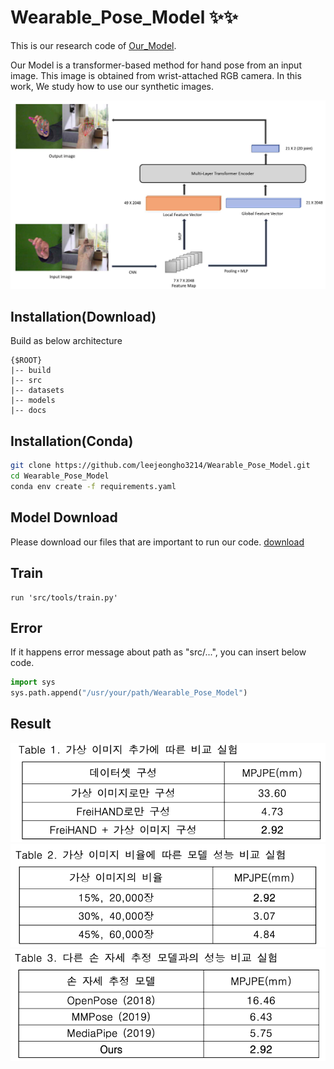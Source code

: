 # Wearable_Pose_Model ✨✨


This is our research code of [Our_Model]("docs/2022_KSCI.pdf"). 

Our Model is a transformer-based method for hand pose from an input image. 
This image is obtained from wrist-attached RGB camera.
In this work, We study how to use our synthetic images.

 <img src="docs/model.png" width="650"> 

## Installation(Download)
Build as below architecture 
```
{$ROOT}
|-- build
|-- src
|-- datasets
|-- models
|-- docs
```

## Installation(Conda)
```bash
git clone https://github.com/leejeongho3214/Wearable_Pose_Model.git
cd Wearable_Pose_Model
conda env create -f requirements.yaml
```

## Model Download
Please download our files that are important to run our code. [download](https://dkuniv-my.sharepoint.com/:f:/g/personal/72210297_dankook_ac_kr/Em6dacaP1AlNmTAmaBbX2osBxkTx8km8k7BeHT2d-TWF5A?e=poqt1A)

## Train
```
run 'src/tools/train.py'
```
## Error
If it happens error message about path as "src/...", you can insert below code.
```python
import sys
sys.path.append("/usr/your/path/Wearable_Pose_Model")
```

## Result
 <img src="docs/result1.png" width="650"> 
 <img src="docs/result2.png" width="650"> 
 <img src="docs/result3.png" width="650"> 
 
